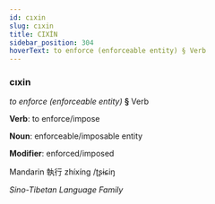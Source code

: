 ```yaml
---
id: cıxin
slug: cıxin
title: CIXİN
sidebar_position: 304
hoverText: to enforce (enforceable entity) § Verb
---
```


### cıxin

*to enforce (enforceable entity)* **§** Verb

**Verb**: to enforce/impose

**Noun**: enforceable/imposable entity

**Modifier**: enforced/imposed

Mandarin 執行 zhíxíng /ʈʂɨɕiŋ

*Sino-Tibetan Language Family*